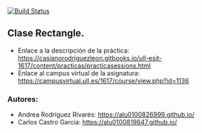 [![Build Status](https://travis-ci.org/ULL-ESIT-DSI-1617/creacion-de-paquetes-npm-andrea-carlos-35l1-p5-rectangle.svg?branch=master)](https://travis-ci.org/ULL-ESIT-DSI-1617/creacion-de-paquetes-npm-andrea-carlos-35l1-p5-rectangle)

## Clase Rectangle.

* Enlace a la descripción de la práctica: https://casianorodriguezleon.gitbooks.io/ull-esit-1617/content/practicas/practicasessions.html
* Enlace al campus virtual de la asignatura: https://campusvirtual.ull.es/1617/course/view.php?id=1136

### Autores:
* Andrea Rodríguez Rivarés: https://alu0100826999.github.io/
* Carlos Castro García:  https://alu0100819847.github.io/
